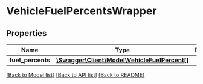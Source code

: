 # VehicleFuelPercentsWrapper

## Properties
Name | Type | Description | Notes
------------ | ------------- | ------------- | -------------
**fuel_percents** | [**\Swagger\Client\Model\VehicleFuelPercent[]**](VehicleFuelPercent.md) |  | [optional] 

[[Back to Model list]](../README.md#documentation-for-models) [[Back to API list]](../README.md#documentation-for-api-endpoints) [[Back to README]](../README.md)


